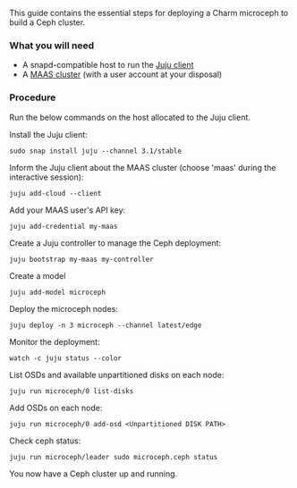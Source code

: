 This guide contains the essential steps for deploying a Charm microceph to build a Ceph cluster.

### What you will need

- A snapd-compatible host to run the [Juju client](https://juju.is/docs/installing)
- A [MAAS cluster](https://maas.io/install) (with a user account at your disposal)

### Procedure

Run the below commands on the host allocated to the Juju client.

Install the Juju client:

    sudo snap install juju --channel 3.1/stable

Inform the Juju client about the MAAS cluster (choose 'maas' during the interactive session):

    juju add-cloud --client

Add your MAAS user's API key:

    juju add-credential my-maas

Create a Juju controller to manage the Ceph deployment:

    juju bootstrap my-maas my-controller

Create a model

    juju add-model microceph

Deploy the microceph nodes:

    juju deploy -n 3 microceph --channel latest/edge

Monitor the deployment:

    watch -c juju status --color

List OSDs and available unpartitioned disks on each node:

    juju run microceph/0 list-disks

Add OSDs on each node:

    juju run microceph/0 add-osd <Unpartitioned DISK PATH>

Check ceph status:

    juju run microceph/leader sudo microceph.ceph status

You now have a Ceph cluster up and running.
